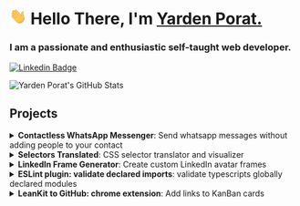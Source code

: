 <h1 align="left"><img src="https://raw.githubusercontent.com/yardenporat/yardenporat/master/assets/wave.gif" width="30px"><strong> Hello There, I'm <a href="https://sidbelbase.me">Yarden Porat.</a></strong>
</h1>

<h3 align="left">
I am a passionate and enthusiastic self-taught web developer.
</h3>

<a target="_blank" href="https://linkedin.com/in/yarden-porat/">
<img src="https://img.shields.io/badge/-yardenporat-blue?style=for-the-badge&logo=Linkedin&logoColor=white&link=https://linkedin.com/in/yardenporat/" alt="Linkedin Badge">
</a>

![Yarden Porat's GitHub Stats](https://github-readme-stats.vercel.app/api?username=yardenporat&show_icons=true&theme=tokyonight)

## Projects

<details>
  <summary>
    <strong>Contactless WhatsApp Messenger</strong>: Send whatsapp messages without adding people to your contact
  </summary>


Click on the image to view the project:
<p align="center">
  <a href="https://yardenporat.github.io/contactless-whatsapp/">
    <img src="https://github.com/YardenPorat/contactless-whatsapp/raw/main/public/logo.png" alt="Contactless WhatsApp Messenger" width="300">
  </a>
</p>
    
[Go to repository](https://github.com/YardenPorat/contactless-whatsapp)

</details>

<details>
  <summary>
     <strong>Selectors Translated</strong>: CSS selector translator and visualizer
  </summary>

Click on the image to view the application:

<p align="center">
  <a href="https://yardenporat.github.io/selector-translator/">
    <img src="./assets/selectors-translated.png" alt="Selectors Translated" width="300">
  </a>
</p>

</details>
<details>
  <summary>
     <strong>LinkedIn Frame Generator</strong>: Create custom LinkedIn avatar frames
  </summary>
<br>
Not long ago LinkedIn added a feature that allows adding a frame to your profile picture, letting everyone know if your are #hiring or #opentowork.

Now, you can create your own custom frames, adding a little more character to your LinkedIn profile.

<p align="center">
  <img src="./assets/linkedin-frame-generator.png" alt="LinkedIn Frame Generator" width="300">
</p>

</details>
<details>
  <summary>
     <strong>ESLint plugin: validate declared imports</strong>: validate typescripts globally declared modules
  </summary>
<br>

[Repository link](https://github.com/YardenPorat/eslint-plugin-validate-declared-imports)

[![test](https://github.com/yardenporat/eslint-plugin-validate-declared-imports/actions/workflows/test.yml/badge.svg)](https://github.com/yardenporat/eslint-plugin-validate-declared-imports/actions/workflows/test.yml)
[![npm](https://img.shields.io/npm/v/eslint-plugin-validate-declared-imports)](https://www.npmjs.com/package/eslint-plugin-validate-declared-imports)

When you declare modules with typescript, filepaths are not validated to be correct.

Example:

```ts
declare module "*.module.css" {
  const classes: { [key: string]: string };
  export default classes;
}
```

This will not throw an error, even though path is incorrect:

```ts
import styles from "asdasdasdasdasd.module.css";
```

### Usage

Add `validate-declared-imports` to the plugins section of your `.eslintrc` configuration file. You can omit the `eslint-plugin-` prefix:

```json
{
  "plugins": ["validate-declared-imports"]
}
```

Then configure the rules you want to use under the rules section.

```json
{
  "rules": {
    "validate-declared-imports/no-unresolved-declared-imports": [
      "error",
      {
        "fileExtensions": [
          // Asset files: png, jpeg, svg...
          ".jpg",
          // Style files
          ".module.css", // CSS Modules
          ".module.scss", // SCSS Modules
          ".module.less", // Less Modules
          ".st.css" // Stylable files
        ]
      }
    ]
  }
}
```

</details>
<details>
  <summary>
     <strong>LeanKit to GitHub: chrome extension</strong>: Add links to KanBan cards
  </summary>
<br>

[Repository link](https://github.com/YardenPorat/eslint-plugin-validate-declared-imports)

[PlanView AgilePlace \ PlanView LeanKit](https://www.planview.com/products-solutions/products/agileplace/)

A tiny chrome extension that adds GitHub links to cards which references github issue or pull request.

<p align="center">
  <img src="./assets/leankit-github.png" alt="GitHub links on a card" >
</p>
You can customize the board's title which you want to focus on, and your favorite GitHub repository which you want to go to

<p align="center">
  <img src="./assets/leankit-github-customize.png" alt="customization options" >
</p>

<br>

<details>
  <summary>
    <strong>MORE ABOUT ME</strong>
  </summary>

```ts
const yardenporat = {
  education: [
    "BA - Reichman University (IDC Herzliya)",
    "MBA - Tel Aviv University",
  ],
  languages: ["TypeScript", "Javascript", "Python", "Bash Scripts"],
  frameworks: ["Node.js", "React.js", "Next.js"],
  css: ["CSS", "Sass", "Stylable"],
  tests: ["playwright", "mocha", "chai", "sinon"],
  DBs: ["MongoDB", "SQL"],
  tools: ["Git", "Wordpress", "Electron"],
};
```

</details>

<a target="_blank" href="https://github.com/yardenporat/">
<img src="https://img.shields.io/badge/dynamic/json?url=https://api.countapi.xyz/hit/visitor-badge/yardenporat&style=for-the-badge&label=visitors&query=value&color=0F0F1A&labelColor=0F0F1A" alt="yardenporat's vistors">
</a>
